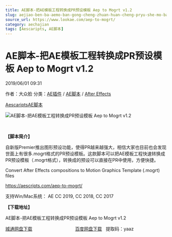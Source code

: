 ```yaml
---
title: AE脚本-把AE模板工程转换成PR预设模板 Aep to Mogrt v1.2
slug: aejiao-ben-ba-aemo-ban-gong-cheng-zhuan-huan-cheng-pryu-she-mo-ban-aep-to-mogrt-v1-2
source_url: https://www.lookae.com/aep-to-mogrt/
category: aechajian
tags: [Aescaripts, AE脚本]
---
```

# AE脚本-把AE模板工程转换成PR预设模板 Aep to Mogrt v1.2

2019/06/01 09:31

作者：大众脸
分类：[AE插件](https://www.lookae.com/after-effects/aechajian/) / [AE脚本](https://www.lookae.com/after-effects/aescripts/) / [After Effects](https://www.lookae.com/after-effects/)

[Aescaripts](https://www.lookae.com/tag/aescaripts/)[AE脚本](https://www.lookae.com/tag/ae%e8%84%9a%e6%9c%ac/)

![AE脚本-把AE模板工程转换成PR预设模板 Aep to Mogrt v1.2](https://www.lookae.com/wp-content/uploads/2019/06/Aep-to-Mogrt.jpg "AE脚本-把AE模板工程转换成PR预设模板 Aep to Mogrt v1.2-LookAE.com")

﻿

**【脚本简介】**

自新版Premier推出图形预设功能，使得PR越来越强大，相信大家也目前也会发现世面上有很多.mogrt格式的PR预设模板。这款脚本可以把AE模板工程快速转换成PR预设模板（.mogrt格式），转换成的预设可以直接在PR中使用，方便快捷。

Convert After Effects compositions to Motion Graphics Template (.mogrt) files

https://aescripts.com/aep-to-mogrt/

支持Win/Mac系统： AE CC 2019, CC 2018, CC 2017

**【下载地址】**

AE脚本-把AE模板工程转换成PR预设模板 Aep to Mogrt v1.2

[城通网盘下载](https://lookae.ctfile.com/fs/680462-376710854)                                  [百度网盘下载](https://pan.baidu.com/s/1ZzVplqnf9E06DZMouzPsyQ)   提取码：yaaz
